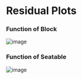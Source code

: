 # Residual Plots

### Function of Block
![image](https://github.com/FfionT/LittorinaThermal2019/blob/master/notebook/notebook_figures/Resids_Block.png)

### Function of Seatable
![image](https://github.com/FfionT/LittorinaThermal2019/blob/master/notebook/notebook_figures/Resids_Seatable.png)